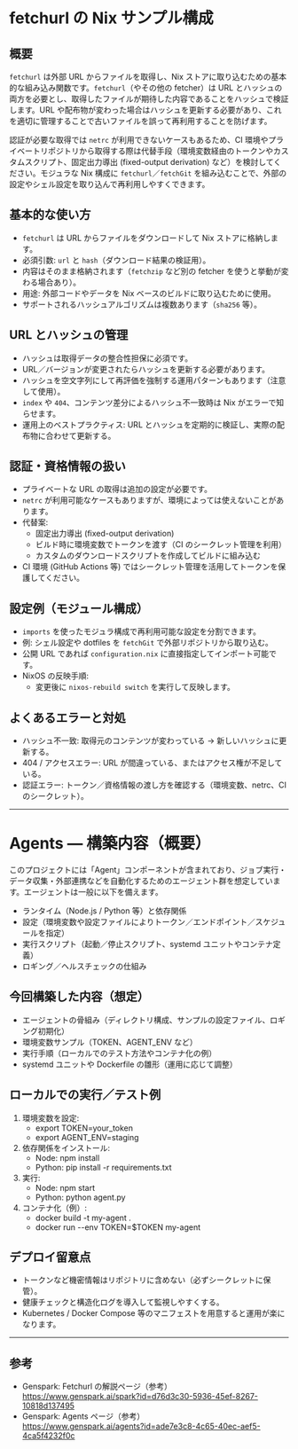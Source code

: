 # fetchurl の Nix サンプル構成

## 概要
`fetchurl` は外部 URL からファイルを取得し、Nix ストアに取り込むための基本的な組み込み関数です。`fetchurl`（やその他の fetcher）は URL とハッシュの両方を必要とし、取得したファイルが期待した内容であることをハッシュで検証します。URL や配布物が変わった場合はハッシュを更新する必要があり、これを適切に管理することで古いファイルを誤って再利用することを防げます。

認証が必要な取得では `netrc` が利用できないケースもあるため、CI 環境やプライベートリポジトリから取得する際は代替手段（環境変数経由のトークンやカスタムスクリプト、固定出力導出 (fixed-output derivation) など）を検討してください。モジュラな Nix 構成に `fetchurl`／`fetchGit` を組み込むことで、外部の設定やシェル設定を取り込んで再利用しやすくできます。

## 基本的な使い方
- `fetchurl` は URL からファイルをダウンロードして Nix ストアに格納します。
- 必須引数: `url` と `hash`（ダウンロード結果の検証用）。
- 内容はそのまま格納されます（`fetchzip` など別の fetcher を使うと挙動が変わる場合あり）。
- 用途: 外部コードやデータを Nix ベースのビルドに取り込むために使用。
- サポートされるハッシュアルゴリズムは複数あります（`sha256` 等）。

## URL とハッシュの管理
- ハッシュは取得データの整合性担保に必須です。
- URL／バージョンが変更されたらハッシュを更新する必要があります。
- ハッシュを空文字列にして再評価を強制する運用パターンもあります（注意して使用）。
- `index` や `404`、コンテンツ差分によるハッシュ不一致時は Nix がエラーで知らせます。
- 運用上のベストプラクティス: URL とハッシュを定期的に検証し、実際の配布物に合わせて更新する。

## 認証・資格情報の扱い
- プライベートな URL の取得は追加の設定が必要です。
- `netrc` が利用可能なケースもありますが、環境によっては使えないことがあります。
- 代替案:
  - 固定出力導出 (fixed-output derivation)
  - ビルド時に環境変数でトークンを渡す（CI のシークレット管理を利用）
  - カスタムのダウンロードスクリプトを作成してビルドに組み込む
- CI 環境 (GitHub Actions 等) ではシークレット管理を活用してトークンを保護してください。

## 設定例（モジュール構成）
- `imports` を使ったモジュラ構成で再利用可能な設定を分割できます。
- 例: シェル設定や dotfiles を `fetchGit` で外部リポジトリから取り込む。
- 公開 URL であれば `configuration.nix` に直接指定してインポート可能です。
- NixOS の反映手順:
  - 変更後に `nixos-rebuild switch` を実行して反映します。

## よくあるエラーと対処
- ハッシュ不一致: 取得元のコンテンツが変わっている → 新しいハッシュに更新する。
- 404 / アクセスエラー: URL が間違っている、またはアクセス権が不足している。
- 認証エラー: トークン／資格情報の渡し方を確認する（環境変数、netrc、CI のシークレット）。

---

# Agents — 構築内容（概要）
このプロジェクトには「Agent」コンポーネントが含まれており、ジョブ実行・データ収集・外部連携などを自動化するためのエージェント群を想定しています。エージェントは一般に以下を備えます。

- ランタイム（Node.js / Python 等）と依存関係
- 設定（環境変数や設定ファイルによりトークン／エンドポイント／スケジュールを指定）
- 実行スクリプト（起動／停止スクリプト、systemd ユニットやコンテナ定義）
- ロギング／ヘルスチェックの仕組み

## 今回構築した内容（想定）
- エージェントの骨組み（ディレクトリ構成、サンプルの設定ファイル、ロギング初期化）
- 環境変数サンプル（TOKEN、AGENT_ENV など）
- 実行手順（ローカルでのテスト方法やコンテナ化の例）
- systemd ユニットや Dockerfile の雛形（運用に応じて調整）

## ローカルでの実行／テスト例
1. 環境変数を設定:
   - export TOKEN=your_token
   - export AGENT_ENV=staging
2. 依存関係をインストール:
   - Node: npm install
   - Python: pip install -r requirements.txt
3. 実行:
   - Node: npm start
   - Python: python agent.py
4. コンテナ化（例）:
   - docker build -t my-agent .
   - docker run --env TOKEN=$TOKEN my-agent

## デプロイ留意点
- トークンなど機密情報はリポジトリに含めない（必ずシークレットに保管）。
- 健康チェックと構造化ログを導入して監視しやすくする。
- Kubernetes / Docker Compose 等のマニフェストを用意すると運用が楽になります。

---

## 参考
- Genspark: Fetchurl の解説ページ（参考）  
  https://www.genspark.ai/spark?id=d76d3c30-5936-45ef-8267-10818d137495
- Genspark: Agents ページ（参考）  
  https://www.genspark.ai/agents?id=ade7e3c8-4c65-40ec-aef5-4ca5f4232f0c
